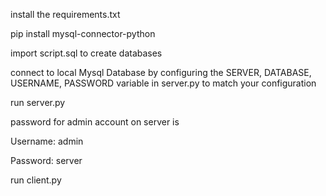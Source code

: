 install the requirements.txt

pip install mysql-connector-python

import script.sql to create databases

connect to local Mysql Database by configuring the SERVER, DATABASE, USERNAME, PASSWORD variable in server.py to match your configuration

run server.py

password for admin account on server is 

Username: admin

Password: server

run client.py